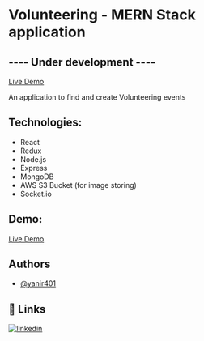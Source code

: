 # Volunteering - MERN Stack application
## ---- Under development ----

[Live Demo](https://volunteers-mern-app.onrender.com/)

An application to find and create Volunteering events

## Technologies:
- React
- Redux
- Node.js
- Express
- MongoDB
- AWS S3 Bucket (for image storing)
- Socket.io

## Demo:
[Live Demo](https://volunteers-mern-app.onrender.com/)



## Authors

- [@yanir401](https://github.com/yanir401)



## 🔗 Links
[![linkedin](https://img.shields.io/badge/linkedin-0A66C2?style=for-the-badge&logo=linkedin&logoColor=white)](https://www.linkedin.com/in/yanir-itzhak-968991172//)



